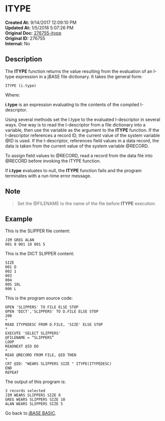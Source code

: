# ITYPE

**Created At:** 9/14/2017 12:09:10 PM  
**Updated At:** 1/5/2018 5:07:26 PM  
**Original Doc:** [276755-itype](https://docs.jbase.com/36868-jbase-basic/276755-itype)  
**Original ID:** 276755  
**Internal:** No  

## Description

The **ITYPE** function returns the value resulting from the evaluation of an I-type expression in a jBASE file dictionary. It takes the general form:

```
ITYPE (i.type)
```

Where:

**i.type** is an expression evaluating to the contents of the compiled I-descriptor.

[comment]: <> (The Idescriptor must be compiled before the **ITYPE** function uses it; otherwise, a run-time error message results.)

Using several methods set the I.type to the evaluated I-descriptor in several ways. One way is to read the I-descriptor from a file dictionary into a variable, then use the variable as the argument to the **ITYPE** function. If the I-descriptor references a record ID, the current value of the system variable @ID is used. If the I-descriptor, references field values in a data record, the data is taken from the current value of the system variable @RECORD.

To assign field values to @RECORD, read a record from the data file into @RECORD before invoking the ITYPE function.

If **i.type** evaluates to null, the **ITYPE** function fails and the program terminates with a run-time error message.

## Note

> Set the @FILENAME to the name of the file before **ITYPE** execution.

## Example

This is the SLIPPER file content:

```
JIM GREG ALAN
001 8 001 10 001 5
```

This is the DICT SLIPPER content:

```
SIZE
001 D
002 1
003
004
005 10L
006 L
```

This is the program source code:

```
OPEN 'SLIPPERS' TO FILE ELSE STOP
OPEN 'DICT','SLIPPERS' TO D.FILE ELSE STOP
200
*
READ ITYPEDESC FROM D.FILE, 'SIZE' ELSE STOP
*
EXECUTE 'SELECT SLIPPERS'
@FILENAME = “SLIPPERS”
LOOP
READNEXT @ID DO
*
READ @RECORD FROM FILE, @ID THEN
*
CRT @ID: "WEARS SLIPPERS SIZE " ITYPE(ITYPEDESC)
END
REPEAT
```

The output of this program is:

```
3 records selected
JIM WEARS SLIPPERS SIZE 8
GREG WEARS SLIPPERS SIZE 10
ALAN WEARS SLIPPERS SIZE 5
```

Go back to [jBASE BASIC](./../jbase-basic-programmers-reference-guide).
